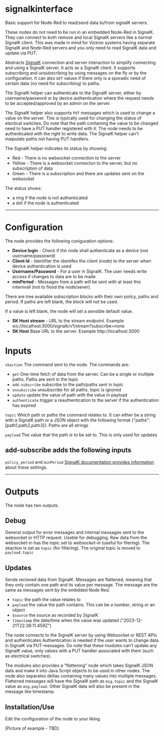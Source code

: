 # signalkinterface
Basic support for Node-Red to read/send data to/from signalK servers.

These nodes do not need to be run in an embedded Node-Red in SignalK. They can connect to both remove and local SignalK servers like a normal SignalK client.
This was made in mind for Victron systems having separate SignalK and Node-Red servers and you only need to read SignalK data and update via PUT.

Abstracts [SignalK](https://signalk.org/) connection and server interaction to simplify connecting and using a SignalK server. It acts as a SignalK client.
It supports subscribing and unsubscribing by using messages on the fly or by the configuration.
It can also `GET` values if there only is a sporadic need of certain data (no need for subscribing) to paths.

The SignalK helper can authenticate to the SignalK server, either by username/password or by device authentication where the request needs to be accepted/approved by an admin on the server.

The SignalK helper also supports `PUT` messages which is used to change a value on the server. This is typically used for changing the status of electical switches.
Do note that the path containing the value to be changed need to have a PUT handler registered with it. The node needs to be authenticated with the right to write data.
The SignalK helper can't maipulate paths not having PUT handlers.

The SignalK helper indicates its status by showing:
 - Red - There is no websocket connection to the server
 - Yellow - There is a websocket connecton to the server, but no subscription of data
 - Green - There is a subscription and there are updates sent on the websocket

 The status shows:
 - a ring if the node is not authenticated
 - a dot if the node is authenticated

---


# Configuration
The node provides the following coniguration options:
 - **Device login** - Check if the node shall authenticate as a device (not username/passowrd)
 - **Client Id** - Identifier the identifes the client (node) to the server when device authentication is used
 - **Username/Password** - For a user in SignalK. The user needs write access if changes to data are to be made
 - **minPeriod** - Messages from a path will be sent with at least this internvall (not to flood the node/sever).
 
There are tree available subscription blocks with their own policy, paths and period.
If paths are left blank, the block will not be used.

If a value is left blank, the node will set a sensible default value.


 - **SK Host stream** - URL to the stream endpoint. Example ws://localhost:3000/signalk/v1/stream?subscribe=none
 - **SK Host** Base URL to the server. Example http://localhost:3000 


#  Inputs
`skaction`
    The command sent to the node. The commands are:
 -  `get`             One-time fetch of data from the server. Can be a single or multiple paths. Paths are sent in the topic
 -  `add-subscribe`   subscribe to the path/paths sent in topic
 -  `unsubscribe`     unsubscribe for all paths. topic is ignored
 -  `update`          update the value of path with the value in payload
 -  `authenticate`   trigger a reauthentication to the server if the authentication has expired

`topic`
    Which path or paths the command relates to. It can either be a string with a SignalK path
    or a JSON object with the following format {"paths":[path1,path2,path3]}. Pathx are all strings

`payload`
    The value that the path is to be set to. This is only used for updates

## add-subscribe adds the following inputs 
`policy`, `period` and `minPeriod`
[SignalK documentation provides information](https://signalk.org/specification/1.7.0/doc/subscription_protocol.html) about these settings.

---

# Outputs
The node has two outputs.
## Debug
General output for error messages and internal messages sent to the websocket or HTTP request.
Useble for debugging.
Raw data from the websocket-in has the topic set to _websocket-in_ (useful for filering).
The skaction is set as `topic` (for filtering). The original topic is moved to `payload.topic`

## Updates
Sends recieved data from SignalK. Messages are flattened, meaning that they only contain one path and its value per message.
The message are the same as messages sent by the embdded Node Red.
 -  `topic` the path the value relates to
 -  `payload` the value the path contains. This can be a number, string or an object
 -  `$source` the source as recorded by SignalK
 -  `timestamp` the date/time when the value was updated ("2023-12-21T22:38:11.459Z")

The node connects to the SignalK server by using Websocket or REST APIs and authenticates 
Authentication is needed if the user wants to change data in SignalK via PUT-messages.
Do note that these modules can't update any SignalK value, only values with a PUT handler associated with them (such as electrical switches).

The modules also provides a "flattening" node which takes SignalK JSON data and make it into Java Script objects to be used in other nodes. The node also separates deltas containing many values into multiple messages.
Flattened messages will have the SignalK path as <code>msg.topic</code> and the SignalK value as <code>msg.payload</code>. Other SignalK data will also be present in the message like timestamp.

## Installation/Use
Edit the configuration of the node to your liking.

[Picture of example - TBD]
